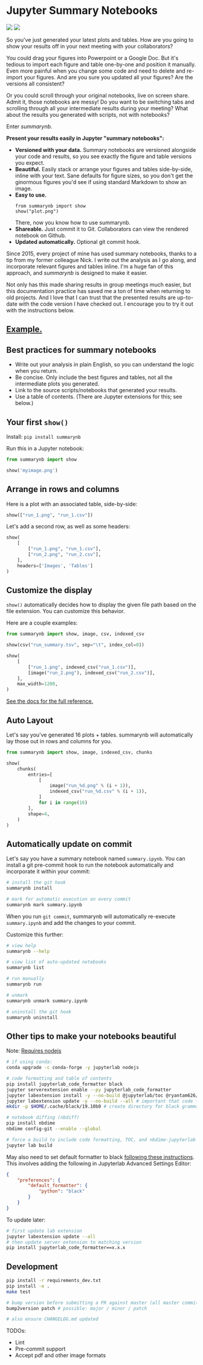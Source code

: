 # Jupyter Summary Notebooks

[![](https://img.shields.io/pypi/v/summarynb.svg)](https://pypi.python.org/pypi/summarynb)
[![](https://img.shields.io/travis/maximz/summarynb.svg)](https://travis-ci.com/maximz/summarynb)

So you've just generated your latest plots and tables. How are you going to show your results off in your next meeting with your collaborators?

You could drag your figures into Powerpoint or a Google Doc. But it's tedious to import each figure and table one-by-one and position it manually. Even more painful when you change some code and need to delete and re-import your figures. And are you sure you updated all your figures? Are the versions all consistent?

Or you could scroll through your original notebooks, live on screen share. Admit it, those notebooks are messy! Do you want to be switching tabs and scrolling through all your intermediate results during your meeting? What about the results you generated with scripts, not with notebooks?

Enter _summarynb_.

**Present your results easily in Jupyter "summary notebooks":**

- **Versioned with your data.** Summary notebooks are versioned alongside your code and results, so you see exactly the figure and table versions you expect.
- **Beautiful.** Easily stack or arrange your figures and tables side-by-side, inline with your text. Sane defaults for figure sizes, so you don't get the ginormous figures you'd see if using standard Markdown to show an image.
- **Easy to use.**
    ```
    from summarynb import show
    show("plot.png")
    ```
    There, now you know how to use summarynb.
- **Shareable.** Just commit it to Git. Collaborators can view the rendered notebook on Github.
- **Updated automatically.** Optional git commit hook.

Since 2015, every project of mine has used summary notebooks, thanks to a tip from my former colleague Nick. I write out the analysis as I go along, and incorporate relevant figures and tables inline. I'm a huge fan of this approach, and _summarynb_ is designed to make it easier.

Not only has this made sharing results in group meetings much easier, but this documentation practice has saved me a ton of time when returning to old projects. And I love that I can trust that the presented results are up-to-date with the code version I have checked out. I encourage you to try it out with the instructions below.

## [Example.](https://nbviewer.jupyter.org/github/maximz/summarynb/blob/master/Example.ipynb)

## Best practices for summary notebooks

* Write out your analysis in plain English, so you can understand the logic when you return.
* Be concise. Only include the best figures and tables, not all the intermediate plots you generated.
* Link to the source scripts/notebooks that generated your results.
* Use a table of contents. (There are Jupyter extensions for this; see below.)

## Your first `show()`

Install: `pip install summarynb`

Run this in a Jupyter notebook:

```python
from summarynb import show

show('myimage.png')
```

## Arrange in rows and columns

Here is a plot with an associated table, side-by-side:

```python
show(["run_1.png", "run_1.csv"])
```

Let's add a second row, as well as some headers:

```python
show(
    [
        ["run_1.png", "run_1.csv"],
        ["run_2.png", "run_2.csv"],
    ],
    headers=['Images', 'Tables']
)
```


## Customize the display

`show()` automatically decides how to display the given file path based on the file extension. You can customize this behavior.

Here are a couple examples:

```python
from summarynb import show, image, csv, indexed_csv

show(csv("run_summary.tsv", sep="\t", index_col=0))

show(
    [
        ["run_1.png", indexed_csv("run_1.csv")],
        [image("run_2.png"), indexed_csv("run_2.csv")],
    ],
    max_width=1200,
)
```

[See the docs for the full reference.](https://summarynb.maximz.com/summarynb.html)


## Auto Layout

Let's say you've generated 16 plots + tables. summarynb will automatically lay those out in rows and columns for you.

```python
from summarynb import show, image, indexed_csv, chunks

show(
    chunks(
        entries=[
            [
                image("run_%d.png" % (i + 1)),
                indexed_csv("run_%d.csv" % (i + 1)),
            ]
            for i in range(16)
        ],
        shape=4,
    )
)
```

## Automatically update on commit

Let's say you have a summary notebook named `summary.ipynb`. You can install a git pre-commit hook to run the notebook automatically and incorporate it within your commit:

```bash
# install the git hook
summarynb install

# mark for automatic execution on every commit
summarynb mark summary.ipynb
```

When you run `git commit`, summarynb will automatically re-execute `summary.ipynb` and add the changes to your commit.

Customize this further:

```bash
# view help
summarynb --help

# view list of auto-updated notebooks
summarynb list

# run manually
summarynb run

# unmark
summarynb unmark summary.ipynb

# uninstall the git hook
summarynb uninstall
```

## Other tips to make your notebooks beautiful

Note: [Requires nodejs](https://jupyterhub.readthedocs.io/en/stable/quickstart.html)

```bash
# if using conda:
conda upgrade -c conda-forge -y jupyterlab nodejs

# code formatting and table of contents
pip install jupyterlab_code_formatter black
jupyter serverextension enable --py jupyterlab_code_formatter
jupyter labextension install -y --no-build @jupyterlab/toc @ryantam626/jupyterlab_code_formatter
jupyter labextension update -y --no-build --all # important that code formatter server and lab extension versions match
mkdir -p $HOME/.cache/black/19.10b0 # create directory for black grammar tables

# notebook diffing (nbdiff)
pip install nbdime
nbdime config-git --enable --global

# force a build to include code formatting, TOC, and nbdime-jupyterlab
jupyter lab build
```

May also need to set default formatter to black [following these instructions](https://jupyterlab-code-formatter.readthedocs.io/en/latest/how-to-use.html#changing-default-formatter). This involves adding the following in Jupyterlab Advanced Settings Editor:

```json
{
    "preferences": {
        "default_formatter": {
            "python": "black"
        }
    }
}
```

To update later:

```bash
# first update lab extension
jupyter labextension update --all
# then update server extension to matching version
pip install jupyterlab_code_formatter==x.x.x
```

## Development

```bash
pip install -r requirements_dev.txt
pip install -e .
make test

# bump version before submitting a PR against master (all master commits are deployed)
bump2version patch # possible: major / minor / patch

# also ensure CHANGELOG.md updated
```

TODOs:

* Lint
* Pre-commit support
* Accept pdf and other image formats

